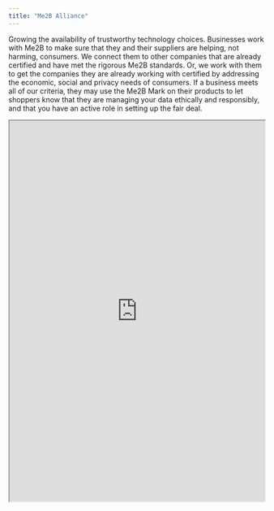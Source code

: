 ```yaml
---
title: "Me2B Alliance"
---
```


Growing the availability of trustworthy technology choices.
Businesses work with Me2B to make sure that they and their suppliers are helping, not harming, consumers. We connect them to other companies that are already certified and have met the rigorous Me2B standards. Or, we work with them to get the companies they are already working with certified by addressing the economic, social and privacy needs of consumers. If a business meets all of our criteria, they may use the Me2B Mark on their products to let shoppers know that they are managing your data ethically and responsibly, and that you have an active role in setting up the fair deal.

<iframe height="750" width="100%" src="https://ewelton.github.io/ktest/wiki.html#Me2B%20Alliance"></iframe>
